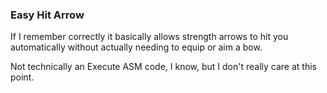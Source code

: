 ### Easy Hit Arrow

If I remember correctly it basically allows strength arrows to hit you automatically without actually needing to equip or aim a bow.

Not technically an Execute ASM code, I know, but I don't really care at this point.